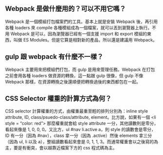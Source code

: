 ## Webpack 是做什麼用的？可以不用它嗎？
Webpack 是一個模組打包檔案們的工具。基本上就是安裝 Webpack 後，再引用各種 loaders 來 compile 各種模組成為一個檔案，就可以丟到瀏覽器上執行。不用 Webpack 是可以，因為瀏覽器已經有一個支援 import 和 export 模組的東西，叫做 ES Modules。但是它算是相對新的產品，所以還是建議用 Webpack。

## gulp 跟 webpack 有什麼不一樣？
Webpack 主要用來把模組們打包，而 gulp 是用來管理任務。Webpack 在打包之前會用各種 loaders 做資源的轉換，這一點跟 gulp 很像，但 gulp 不像 Webpack 那樣，在資源轉換之後還順便把轉換過後的東西都包在一起。

## CSS Selector 權重的計算方式為何？
CSS selector 計算權重的方式，由權重最重至輕的排列分別為：inline style attribute, ID, class/psuedo-class/attribute, element。比方說，如果有一個 <li style = “color: red”> 那麼權重就會給 style attribute 一分，其他讀數則是零分，看起來像是 1, 0, 0, 0。又比方，ul #nav li.active a，則 style 的讀數會是零分，ID 有一分（因為 #nav），class 拿一分（因為 .active）然後 elements 拿三分（因為 ul, li 以及 a），整組讀數看起來會是 0, 1, 1, 3。而通常權重會以之後寫的為主，要是有衝突，會以越靠近檔案下方的 css 程式碼為主。